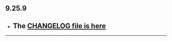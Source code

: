 ## 9.25.9

- ## The [CHANGELOG file is here](https://flutter-sound.canardoux.xyz/changelog.html)

-----------------------------------------------------------------------------------------------------------------------------------
